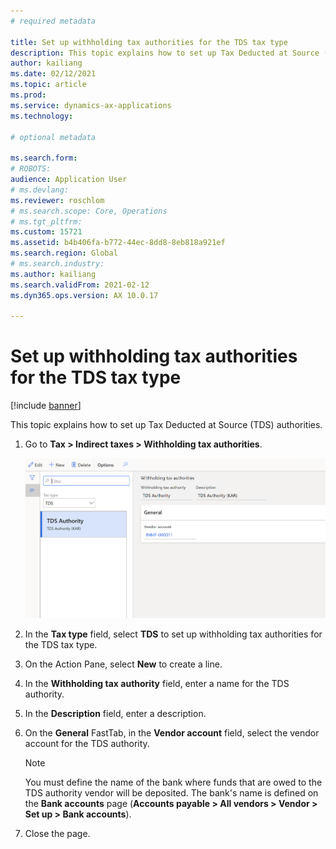 ```yaml
---
# required metadata

title: Set up withholding tax authorities for the TDS tax type
description: This topic explains how to set up Tax Deducted at Source (TDS) authorities.
author: kailiang
ms.date: 02/12/2021
ms.topic: article
ms.prod: 
ms.service: dynamics-ax-applications
ms.technology: 

# optional metadata

ms.search.form: 
# ROBOTS: 
audience: Application User
# ms.devlang: 
ms.reviewer: roschlom
# ms.search.scope: Core, Operations
# ms.tgt_pltfrm: 
ms.custom: 15721
ms.assetid: b4b406fa-b772-44ec-8dd8-8eb818a921ef
ms.search.region: Global
# ms.search.industry: 
ms.author: kailiang
ms.search.validFrom: 2021-02-12
ms.dyn365.ops.version: AX 10.0.17

---
```


# Set up withholding tax authorities for the TDS tax type

[!include [banner](../includes/banner.md)]

This topic explains how to set up Tax Deducted at Source (TDS) authorities.

1. Go to **Tax \> Indirect taxes \> Withholding tax authorities**.

    [![Withholding tax authorities page.](./media/apac-ind-TDS-12.png)](./media/apac-ind-TDS-12.png)

2. In the **Tax type** field, select **TDS** to set up withholding tax authorities for the TDS tax type.
3. On the Action Pane, select **New** to create a line.
4. In the **Withholding tax authority** field, enter a name for the TDS authority.
5. In the **Description** field, enter a description.
6. On the **General** FastTab, in the **Vendor account** field, select the vendor account for the TDS authority.

    > [!NOTE]
    > You must define the name of the bank where funds that are owed to the TDS authority vendor will be deposited. The bank's name is defined on the **Bank accounts** page (**Accounts payable \> All vendors \> Vendor \> Set up \> Bank accounts**).

7. Close the page.
